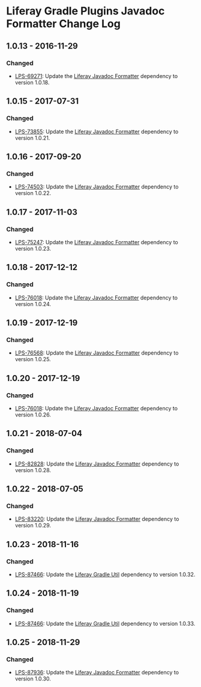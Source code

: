 # Liferay Gradle Plugins Javadoc Formatter Change Log

## 1.0.13 - 2016-11-29

### Changed
- [LPS-69271]: Update the [Liferay Javadoc Formatter] dependency to version
1.0.18.

## 1.0.15 - 2017-07-31

### Changed
- [LPS-73855]: Update the [Liferay Javadoc Formatter] dependency to version
1.0.21.

## 1.0.16 - 2017-09-20

### Changed
- [LPS-74503]: Update the [Liferay Javadoc Formatter] dependency to version
1.0.22.

## 1.0.17 - 2017-11-03

### Changed
- [LPS-75247]: Update the [Liferay Javadoc Formatter] dependency to version
1.0.23.

## 1.0.18 - 2017-12-12

### Changed
- [LPS-76018]: Update the [Liferay Javadoc Formatter] dependency to version
1.0.24.

## 1.0.19 - 2017-12-19

### Changed
- [LPS-76568]: Update the [Liferay Javadoc Formatter] dependency to version
1.0.25.

## 1.0.20 - 2017-12-19

### Changed
- [LPS-76018]: Update the [Liferay Javadoc Formatter] dependency to version
1.0.26.

## 1.0.21 - 2018-07-04

### Changed
- [LPS-82828]: Update the [Liferay Javadoc Formatter] dependency to version
1.0.28.

## 1.0.22 - 2018-07-05

### Changed
- [LPS-83220]: Update the [Liferay Javadoc Formatter] dependency to version
1.0.29.

## 1.0.23 - 2018-11-16

### Changed
- [LPS-87466]: Update the [Liferay Gradle Util] dependency to version 1.0.32.

## 1.0.24 - 2018-11-19

### Changed
- [LPS-87466]: Update the [Liferay Gradle Util] dependency to version 1.0.33.

## 1.0.25 - 2018-11-29

### Changed
- [LPS-87936]: Update the [Liferay Javadoc Formatter] dependency to version
1.0.30.

[Liferay Gradle Util]: https://github.com/liferay/liferay-portal/tree/master/modules/sdk/gradle-util
[Liferay Javadoc Formatter]: https://github.com/liferay/liferay-portal/tree/master/modules/util/javadoc-formatter
[LPS-69271]: https://issues.liferay.com/browse/LPS-69271
[LPS-73855]: https://issues.liferay.com/browse/LPS-73855
[LPS-74503]: https://issues.liferay.com/browse/LPS-74503
[LPS-75247]: https://issues.liferay.com/browse/LPS-75247
[LPS-76018]: https://issues.liferay.com/browse/LPS-76018
[LPS-76568]: https://issues.liferay.com/browse/LPS-76568
[LPS-82828]: https://issues.liferay.com/browse/LPS-82828
[LPS-83220]: https://issues.liferay.com/browse/LPS-83220
[LPS-87466]: https://issues.liferay.com/browse/LPS-87466
[LPS-87936]: https://issues.liferay.com/browse/LPS-87936